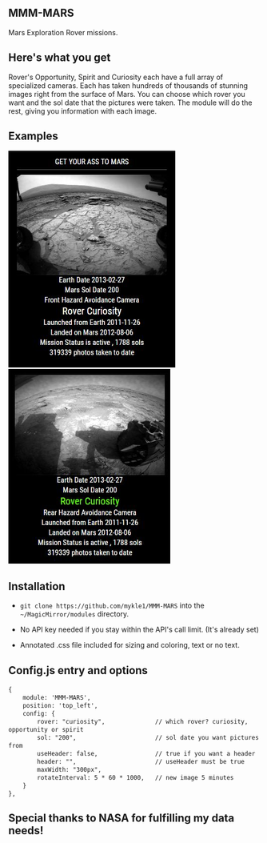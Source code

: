 ## MMM-MARS

Mars Exploration Rover missions.

## Here's what you get

Rover's Opportunity, Spirit and Curiosity each have a full array of specialized cameras.
Each has taken hundreds of thousands of stunning images right from the surface of Mars.
You can choose which rover you want and the sol date that the pictures were taken.
The module will do the rest, giving you information with each image.

## Examples

![](pix/1.JPG) ![](pix/2.JPG)

## Installation

* `git clone https://github.com/mykle1/MMM-MARS` into the `~/MagicMirror/modules` directory.

* No API key needed if you stay within the API's call limit. (It's already set)

* Annotated .css file included for sizing and coloring, text or no text.

## Config.js entry and options

    {
        module: 'MMM-MARS',
        position: 'top_left',
        config: {
            rover: "curiosity",              // which rover? curiosity, opportunity or spirit
		    sol: "200",                      // sol date you want pictures from
            useHeader: false,                // true if you want a header      
            header: "",                      // useHeader must be true
            maxWidth: "300px",
            rotateInterval: 5 * 60 * 1000,   // new image 5 minutes
        }
    },

## Special thanks to NASA for fulfilling my data needs!